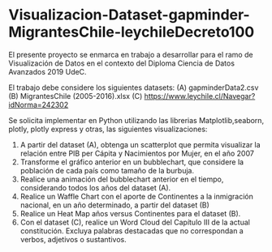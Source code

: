 # Visualizacion-Dataset-gapminder-MigrantesChile-leychileDecreto100
El presente proyecto se enmarca en trabajo a desarrollar para el ramo de Visualización de Datos en el contexto del Diploma Ciencia de Datos Avanzados 2019 UdeC.

El trabajo debe considere los siguientes datasets:
(A) gapminderData2.csv 
(B) MigrantesChile (2005-2016).xlsx 
(C) https://www.leychile.cl/Navegar?idNorma=242302

Se solicita implementar en Python utilizando las librerias Matplotlib,seaborn, plotly, plotly express y otras, las siguientes visualizaciones:
1. A partir del dataset (A), obtenga un scatterplot que permita visualizar la relación entre PIB per Cápita y Nacimientos por Mujer, en el año 2007
2. Transforme el gráfico anterior en un bubblechart, que considere la población de cada país como tamaño de la burbuja.
3. Realice una animación del bubblechart anterior en el tiempo, considerando todos los años del dataset (A).
4. Realice un Waffle Chart con el aporte de Continentes a la inmigración nacional, en un año determinado, a partir del dataset (B)
5. Realice un Heat Map años versus Continentes para el dataset (B).
6. Con el dataset (C), realice un Word Cloud del Capítulo III de la actual constitución. Excluya palabras destacadas que no correspondan a verbos, adjetivos o sustantivos.
